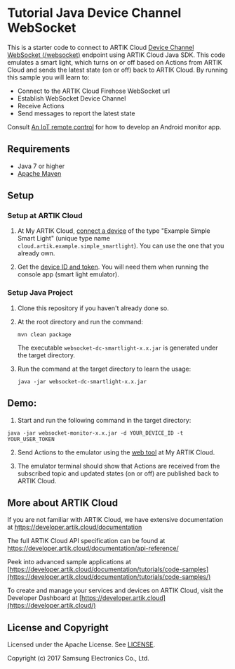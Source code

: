 # Tutorial Java Device Channel WebSocket

This is a starter code to connect to ARTIK Cloud [Device Channel WebSocket (/websocket)](https://developer.artik.cloud/documentation/data-management/rest-and-websockets.html##device-channel-websocket) endpoint using ARTIK Cloud Java SDK. This code emulates a smart light, which turns on or off based on Actions from ARTIK Cloud and sends the latest state (on or off) back to ARTIK Cloud. By running this sample you will learn to:

- Connect to the ARTIK Cloud Firehose WebSocket url
- Establish WebSocket Device Channel
- Receive Actions 
- Send messages to report the latest state

Consult [An IoT remote control](https://developer.artik.cloud/documentation/tutorials/an-iot-remote-control.html#develop-an-android-app) for how to develop an Android monitor app.

## Requirements

- Java 7 or higher 
- [Apache Maven](https://maven.apache.org/download.cgi)

## Setup

### Setup at ARTIK Cloud

1. At My ARTIK Cloud, [connect a device](https://my.artik.cloud/new_device/cloud.artik.example.simple_smartlight) of the type "Example Simple Smart Light" (unique type name `cloud.artik.example.simple_smartlight`). You can use the one that you already own.

2. Get the [device ID and token](https://developer.artik.cloud/documentation/tools/web-tools.html#managing-a-device-token). You will need them when running the console app (smart light emulator). 

### Setup Java Project

1. Clone this repository if you haven't already done so.

2. At the root directory and run the command:

   ```
   mvn clean package
   ```

   The executable `websocket-dc-smartlight-x.x.jar` is generated under the target directory.

3. Run the command at the target directory to learn the usage:

   ```
   java -jar websocket-dc-smartlight-x.x.jar
   ```

## Demo:

 1. Start and run the following command in the target directory:

```
java -jar websocket-monitor-x.x.jar -d YOUR_DEVICE_ID -t YOUR_USER_TOKEN
```

 2. Send Actions to the emulator using the [web tool](https://developer.artik.cloud/documentation/tutorials/an-iot-remote-control.html#test-the-light) at My ARTIK Cloud.

 3. The emulator terminal should show that Actions are received from the subscribed topic and updated states (on or off) are published back to ARTIK Cloud.

## More about ARTIK Cloud

If you are not familiar with ARTIK Cloud, we have extensive documentation at <https://developer.artik.cloud/documentation>

The full ARTIK Cloud API specification can be found at <https://developer.artik.cloud/documentation/api-reference/>

Peek into advanced sample applications at [https://developer.artik.cloud/documentation/tutorials/code-samples](https://developer.artik.cloud/documentation/tutorials/code-samples/)

To create and manage your services and devices on ARTIK Cloud, visit the Developer Dashboard at [https://developer.artik.cloud](https://developer.artik.cloud/)

## License and Copyright

Licensed under the Apache License. See [LICENSE](./LICENSE).

Copyright (c) 2017 Samsung Electronics Co., Ltd.
